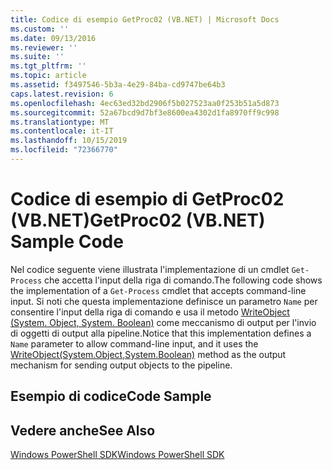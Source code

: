 ```yaml
---
title: Codice di esempio GetProc02 (VB.NET) | Microsoft Docs
ms.custom: ''
ms.date: 09/13/2016
ms.reviewer: ''
ms.suite: ''
ms.tgt_pltfrm: ''
ms.topic: article
ms.assetid: f3497546-5b3a-4e29-84ba-cd9747be64b3
caps.latest.revision: 6
ms.openlocfilehash: 4ec63ed32bd2906f5b027523aa0f253b51a5d873
ms.sourcegitcommit: 52a67bcd9d7bf3e8600ea4302d1fa8970ff9c998
ms.translationtype: MT
ms.contentlocale: it-IT
ms.lasthandoff: 10/15/2019
ms.locfileid: "72366770"
---
```

# <a name="getproc02-vbnet-sample-code"></a><span data-ttu-id="bf5af-102">Codice di esempio di GetProc02 (VB.NET)</span><span class="sxs-lookup"><span data-stu-id="bf5af-102">GetProc02 (VB.NET) Sample Code</span></span>

<span data-ttu-id="bf5af-103">Nel codice seguente viene illustrata l'implementazione di un cmdlet `Get-Process` che accetta l'input della riga di comando.</span><span class="sxs-lookup"><span data-stu-id="bf5af-103">The following code shows the implementation of a `Get-Process` cmdlet that accepts command-line input.</span></span> <span data-ttu-id="bf5af-104">Si noti che questa implementazione definisce un parametro `Name` per consentire l'input della riga di comando e usa il metodo [WriteObject (System. Object, System. Boolean)](/dotnet/api/system.management.automation.cmdlet.writeobject?view=pscore-6.2.0#System_Management_Automation_Cmdlet_WriteObject_System_Object_System_Boolean_) come meccanismo di output per l'invio di oggetti di output alla pipeline.</span><span class="sxs-lookup"><span data-stu-id="bf5af-104">Notice that this implementation defines a `Name` parameter to allow command-line input, and it uses the [WriteObject(System.Object,System.Boolean)](/dotnet/api/system.management.automation.cmdlet.writeobject?view=pscore-6.2.0#System_Management_Automation_Cmdlet_WriteObject_System_Object_System_Boolean_) method as the output mechanism for sending output objects to the pipeline.</span></span>

## <a name="code-sample"></a><span data-ttu-id="bf5af-105">Esempio di codice</span><span class="sxs-lookup"><span data-stu-id="bf5af-105">Code Sample</span></span>

<!-- TODO!!!: review snippet reference  [!CODE [Msh_samplesgetproc02#getproc02vball](Msh_samplesgetproc02#getproc02vball)]  -->

## <a name="see-also"></a><span data-ttu-id="bf5af-106">Vedere anche</span><span class="sxs-lookup"><span data-stu-id="bf5af-106">See Also</span></span>

[<span data-ttu-id="bf5af-107">Windows PowerShell SDK</span><span class="sxs-lookup"><span data-stu-id="bf5af-107">Windows PowerShell SDK</span></span>](../windows-powershell-reference.md)
